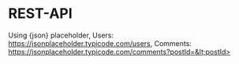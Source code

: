 # REST-API
Using {json} placeholder,    Users: https://jsonplaceholder.typicode.com/users,     Comments: https://jsonplaceholder.typicode.com/comments?postId=&lt;postId>
